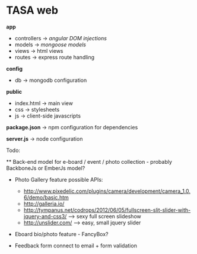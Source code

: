 TASA web
=======

**app**

* controllers   -> *angular DOM injections*
* models        -> *mongoose models*
* views         -> html views
* routes        -> express route handling
 
**config**

* db            -> mongodb configuration
 
**public**

* index.html    -> main view
* css           -> stylesheets
* js            -> client-side javascripts
 
**package.json**      -> npm configuration for dependencies

**server.js**         -> node configuration


Todo:

** Back-end model for e-board / event / photo collection - probably BackboneJs or EmberJs model?
* Photo Gallery feature
  possible APIs:
  - http://www.pixedelic.com/plugins/camera/development/camera_1.0.6/demo/basic.htm
  - http://galleria.io/
  - http://tympanus.net/codrops/2012/06/05/fullscreen-slit-slider-with-jquery-and-css3/ --> sexy full screen slideshow
  - http://unslider.com/ --> easy, small jquery slider


* Eboard bio/photo feature - FancyBox?
* Feedback form connect to email + form validation
